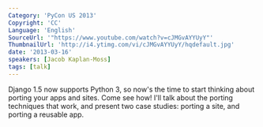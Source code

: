 ```yaml
---
Category: 'PyCon US 2013'
Copyright: 'CC'
Language: 'English'
SourceUrl: '"https://www.youtube.com/watch?v=cJMGvAYYUyY"'
ThumbnailUrl: 'http://i4.ytimg.com/vi/cJMGvAYYUyY/hqdefault.jpg'
date: '2013-03-16'
speakers: [Jacob Kaplan-Moss]
tags: [talk]
---
```

Django 1.5 now supports Python 3, so now's the time to start thinking about porting your apps and sites. Come see how! I'll talk about the porting techniques that work, and present two case studies: porting a site, and porting a reusable app.